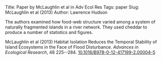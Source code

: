 Title: Paper by McLaughlin et al in Adv Ecol Res
Tags: paper
Slug: McLaughlin et al (2013)
Author: Lawrence Hudson

The authors examined how food-web structure varied among a system of naturally 
fragmented islands in a river network. They used cheddar to produce a number 
of statistics and figures.

McLaughlin et al (2013) Habitat Isolation Reduces the Temporal Stability of 
Island Ecosystems in the Face of Flood Disturbance. 
*Advances in Ecological Research*, 48 225--284. 
[10.1016/B978-0-12-417199-2.00004-5](http://dx.doi.org/10.1016/B978-0-12-417199-2.00004-5)

